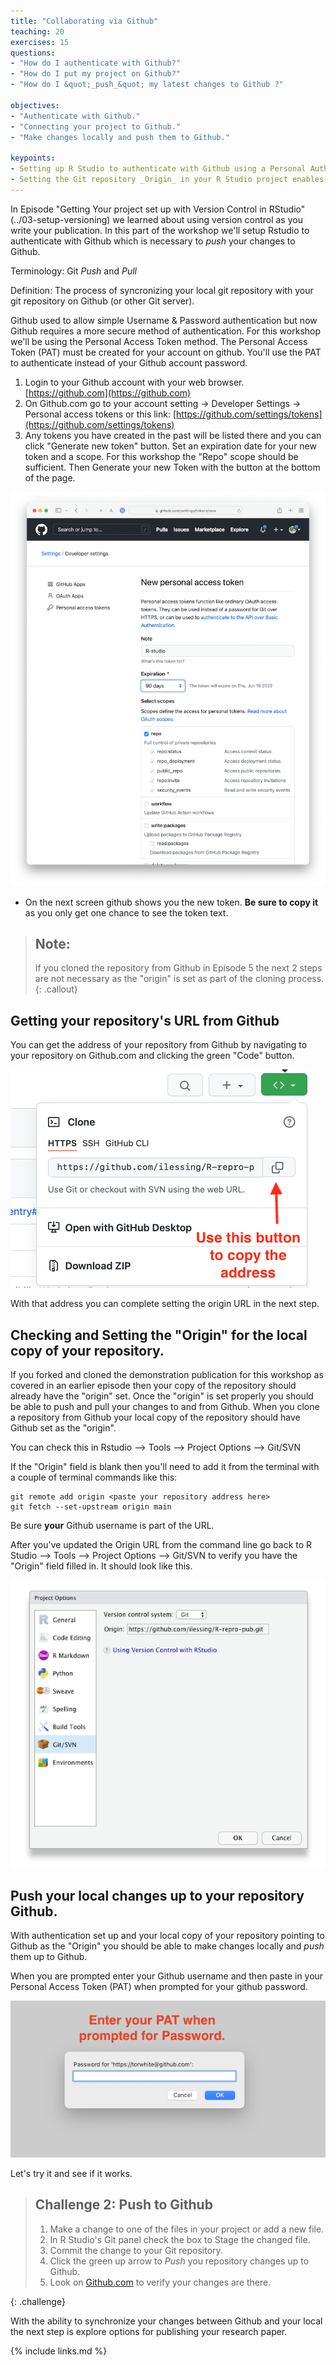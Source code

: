 ```yaml
---
title: "Collaborating via Github"
teaching: 20
exercises: 15
questions:
- "How do I authenticate with Github?"
- "How do I put my project on Github?"
- "How do I &quot;_push_&quot; my latest changes to Github ?"

objectives:
- "Authenticate with Github."
- "Connecting your project to Github."
- "Make changes locally and push them to Github."

keypoints:
- Setting up R Studio to authenticate with Github using a Personal Authentication Token (PAT).
- Setting the Git repository _Origin_ in your R Studio project enables _pushing_ and _pulling_ from your local copy of the repository to the repository on Github.
---
```


In Episode "Getting Your project set up with Version Control in RStudio" (../03-setup-versioning) we learned about using version control as you write your publication.  In this part of the workshop we'll setup Rstudio to authenticate with Github which is necessary to _push_ your changes to Github.

Terminology:  Git _Push_ and _Pull_

Definition: The process of syncronizing your local git repository with your git repository on Github (or other Git server).

Github used to allow simple Username & Password authentication but now Github requires a more secure method of authentication.  For this workshop we'll be using the Personal Access Token method.  The Personal Access Token (PAT) must be created for your account on github.  You'll use the PAT to authenticate instead of your Github account password.

1. Login to your Github account with your web browser. [https://github.com](https://github.com)
1. On Github.com go to your account setting -> Developer Settings -> Personal access tokens or this link: [https://github.com/settings/tokens](https://github.com/settings/tokens)
1. Any tokens you have created in the past will be listed there and you can click "Generate new token" button.  Set an expiration date for your new token and a scope.  For this workshop the "Repo" scope should be sufficient.  Then Generate your new Token with the button at the bottom of the page.

![PAT options on GitHub](../../fig/10-github-new-PAT-options.png)
* On the next screen github shows you the new token.  **Be sure to copy it** as you only get one chance to see the token text.

> ## Note: 
>
> If you cloned the repository from Github in Episode 5 the next 2 steps are not necessary as the "origin" is set as part of the cloning process. 
{: .callout}


## Getting your repository's URL from Github
You can get the address of your repository from Github by navigating to your repository on Github.com and clicking the green "Code" button.  

![Copy Repo URL from GitHub](../../fig/10-github-clone.png)

With that address you can complete setting the origin URL in the next step. 

## Checking and Setting the "Origin" for the local copy of your repository.

If you forked and cloned the demonstration publication for this workshop as covered in an earlier episode then your copy of the repository should already have the "origin" set.  Once the "origin" is set properly you should be able to push and pull your changes to and from Github.  When you clone a repository from Github your local copy of the repository should have Github set as the "origin".  

You can check this in Rstudio --> Tools --> Project Options --> Git/SVN

If the "Origin" field is blank then you'll need to add it from the terminal with a couple of terminal commands like this:
```
git remote add origin <paste your repository address here>
git fetch --set-upstream origin main
```

Be sure **your** Github username is part of the URL.

After you've updated the Origin URL from the command line go back to R Studio --> Tools --> Project Options --> Git/SVN to verify you have the "Origin" field filled in.  It should look like this.

![RSTudio Project Options Git/SVN](../../fig/10-rstudio-project-options-git-with-https-origin.png) 


## Push your local changes up to your repository Github.
With authentication set up and your local copy of your repository pointing to Github as the "Origin" you should be able to make changes locally and _push_ them up to Github.  

When you are prompted enter your Github username and then paste in your Personal Access Token (PAT) when prompted for your github password.

![RStudio PAT Password Prompt](../../fig/10-git-mac-password-prompt.png)

 Let's try it and see if it works.

> ## Challenge 2: Push to Github
> 
> 1. Make a change to one of the files in your project or add a new file.
> 2. In R Studio's Git panel check the box to Stage the changed file.
> 3. Commit the change to your Git repository.
> 4. Click the green up arrow to _Push_ you repository changes up to Github.
> 5. Look on [Github.com](https://github.com) to verify your changes are there.
> 
{: .challenge}

With the ability to synchronize your changes between Github and your local the next step is explore options for publishing your research paper.


{% include links.md %}
